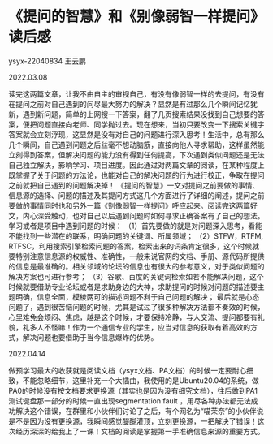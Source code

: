 # 《提问的智慧》和《别像弱智一样提问》读后感
ysyx-22040834 王云鹏

2022.03.08

读完这两篇文章，让我不由自主的审视自己，有没有像弱智一样的去提问，有没有在提问之前对自己遇到的问尽最大努力的解决？显然是有过那么几个瞬间记忆犹新，遇到新问题，简单的上网搜一下答案，翻了几页搜索结果没找到自己想要的答案，便把问题直接向老师、同学抛过去。现在想来，当初只要改变一下搜索关键字答案就会立刻浮现，这显然是没有对自己的问题进行深入思考！生活中，总有那么几个瞬间，自己遇到问题之后丝毫不想动脑筋，直接向他人寻求帮助，这样虽然能立刻得到答案，但解决问题的能力没有得到任何提高，下次遇到类似问题还是无法自己独立解决，影响学习、项目进度。因此通过对两篇文章的阅读，在某种程度上既掌握了关于问题的方法论，也能对自己的解决问题的行为进行校正，争取在提问之前就把自己遇到的问题解决掉！
《提问的智慧》一文对提问之前要做的事情、信息源的选择、问题的描述及其提问方式这几个方面进行了详细的阐述，提问之前要做的事情同时也和另外一篇《别像弱智一样提问》呼应起来。阅读完这两篇好文，内心深受触动，也对自己以后遇到问题时如何寻求正确答案有了自己的想法。学习或者是项目中遇到问题的时候：
（1）首先要做的就是对问题深入思考，看能不能找到一些潜在的联系，明确问题的关键词、所属领域；
（2）STFW，RTFM, RTFSC，利用搜索引擎检索问题的答案，检索出来的词条肯定很多，这个时候就要特别注意信息源的权威性、准确性，一般来说官网的文档、手册、源代码所提供的信息是最准确的。相关领域的论坛的信息也有很大的参考意义，对于类似问题的解决方案也可进行参考；
（3）谷歌、百度的关键词检索如若不能解决问题，这个时候就要借助专业论坛或者是求助身边的大神，求助提问的时候对问题的描述要主题明确，信息全面，模棱两可的描述问题不利于自己问题的解决；
最后就是心态问题了，遇到很苦恼问题的时候，尤其是试过了很多种解决方法都不奏效的时候，心里难免会烦闷、焦虑，越是这个时候，才要保持冷静，与人交流、提问都要有礼貌，礼多人不怪嘛！作为一个通信专业的学生，应当对信息的获取有着高效的方式，解决问题也要借助于当今信息爆炸的优势。 

2022.04.14

做预学习最大的收获就是阅读文档（ysyx文档、PA文档）的时候一定要耐心细致，不能忽略细节，这里补充一个大插曲，我使用的是Ubuntu20.04的系统，做PA0的时候没有按文档要求更换源（其实也是因为没有细究文档），往后做到PA1测试键盘那一部分的时候一直出现segmentation fault ，用尽各种办法都无法成功解决这个错误，在群里和小伙伴们讨论了之后，有个网名为“喵茉奈”的小伙伴说是不是因为没有更换源，我瞬间感觉醍醐灌顶，立刻更换源，一把解决了错误！这次经历深深的给我上了一课！文档的阅读是掌握第一手准确信息来源的重要方式。
